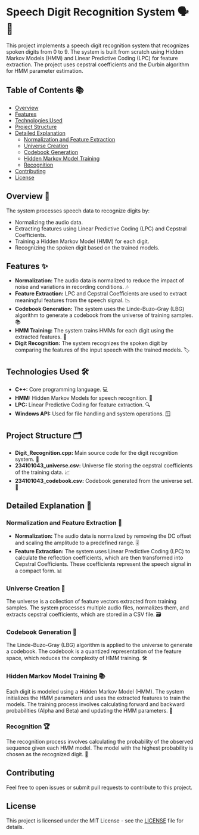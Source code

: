 # Speech Digit Recognition System 🗣️🔢

This project implements a speech digit recognition system that recognizes spoken digits from 0 to 9. The system is built from scratch using Hidden Markov Models (HMM) and Linear Predictive Coding (LPC) for feature extraction. The project uses cepstral coefficients and the Durbin algorithm for HMM parameter estimation.

## Table of Contents 📚

- [Overview](#overview)
- [Features](#features)
- [Technologies Used](#technologies-used)
- [Project Structure](#project-structure)
- [Detailed Explanation](#detailed-explanation)
  - [Normalization and Feature Extraction](#normalization-and-feature-extraction)
  - [Universe Creation](#universe-creation)
  - [Codebook Generation](#codebook-generation)
  - [Hidden Markov Model Training](#hidden-markov-model-training)
  - [Recognition](#recognition)
- [Contributing](#contributing)
- [License](#license)

## Overview 🎯

The system processes speech data to recognize digits by:
- Normalizing the audio data.
- Extracting features using Linear Predictive Coding (LPC) and Cepstral Coefficients.
- Training a Hidden Markov Model (HMM) for each digit.
- Recognizing the spoken digit based on the trained models.

## Features ✨

- **Normalization:** The audio data is normalized to reduce the impact of noise and variations in recording conditions. 🎶
- **Feature Extraction:** LPC and Cepstral Coefficients are used to extract meaningful features from the speech signal. 📉
- **Codebook Generation:** The system uses the Linde-Buzo-Gray (LBG) algorithm to generate a codebook from the universe of training samples. 📚
- **HMM Training:** The system trains HMMs for each digit using the extracted features. 🤖
- **Digit Recognition:** The system recognizes the spoken digit by comparing the features of the input speech with the trained models. 🏷️

## Technologies Used 🛠️

- **C++:** Core programming language. 💻
- **HMM:** Hidden Markov Models for speech recognition. 🧠
- **LPC:** Linear Predictive Coding for feature extraction. 🔍
- **Windows API:** Used for file handling and system operations. 🪟

## Project Structure 🗂️

- **Digit_Recognition.cpp:** Main source code for the digit recognition system. 📜
- **234101043_universe.csv:** Universe file storing the cepstral coefficients of the training data. 📈
- **234101043_codebook.csv:** Codebook generated from the universe set. 📑

## Detailed Explanation 📖

### Normalization and Feature Extraction 🔧

- **Normalization:** The audio data is normalized by removing the DC offset and scaling the amplitude to a predefined range. 🎚️
- **Feature Extraction:** The system uses Linear Predictive Coding (LPC) to calculate the reflection coefficients, which are then transformed into Cepstral Coefficients. These coefficients represent the speech signal in a compact form. 📊

### Universe Creation 🌌

The universe is a collection of feature vectors extracted from training samples. The system processes multiple audio files, normalizes them, and extracts cepstral coefficients, which are stored in a CSV file. 🗃️

### Codebook Generation 📘

The Linde-Buzo-Gray (LBG) algorithm is applied to the universe to generate a codebook. The codebook is a quantized representation of the feature space, which reduces the complexity of HMM training. 🛠️

### Hidden Markov Model Training 📚

Each digit is modeled using a Hidden Markov Model (HMM). The system initializes the HMM parameters and uses the extracted features to train the models. The training process involves calculating forward and backward probabilities (Alpha and Beta) and updating the HMM parameters. 🔄

### Recognition 🏆

The recognition process involves calculating the probability of the observed sequence given each HMM model. The model with the highest probability is chosen as the recognized digit. 🎯

## Contributing

Feel free to open issues or submit pull requests to contribute to this project.

## License

This project is licensed under the MIT License - see the [LICENSE](LICENSE) file for details.
